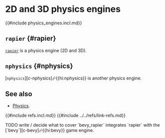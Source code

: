 # 2D and 3D physics engines

{{#include physics_engines.incl.md}}

## `rapier` {#rapier}

[`rapier`](https://rapier.rs) is a physics engine (2D and 3D).

## `nphysics` {#nphysics}

[`nphysics`][c-nphysics]⮳{{hi:nphysics}} is another physics engine.

## See also

- [Physics](https://arewegameyet.rs/ecosystem/physics).

{{#include refs.incl.md}}
{{#include ../../refs/link-refs.md}}

<div class="hidden">
TODO write / decide what to cover
`bevy_rapier` integrates `rapier` with the [`bevy`][c-bevy]⮳{{hi:bevy}} game engine.
</div>
